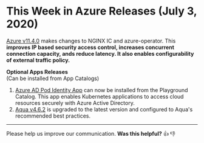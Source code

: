 # This Week in Azure Releases (July 3, 2020)

[Azure v11.4.0](https://github.com/giantswarm/releases/tree/master/azure/v11.4.0) makes changes to NGINX IC and azure-operator. This **improves IP based security access control, increases concurrent connection capacity, ands reduce latency. It also enables configurability of external traffic policy.**

**Optional Apps Releases**  
(Can be installed from App Catalogs)

1. [Azure AD Pod Identity App](https://github.com/giantswarm/azure-ad-pod-identity-app) can now be installed from the Playground Catalog. This app enables Kubernetes applications to access cloud resources securely with Azure Active Directory.
2. [Aqua v4.6.2](https://github.com/giantswarm/aqua-app/blob/master/CHANGELOG.md#v462-2020-07-02) is upgraded to the latest version and configured to Aqua's recommended best practices.

---

Please help us improve our communication. **Was this helpful?** :thumbsup: :thumbsdown:
